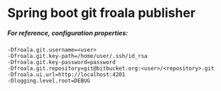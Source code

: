 # Spring boot git froala publisher

##### For reference, configuration properties: 

```text
-Dfroala.git.username=<user>
-Dfroala.git.key-path=/home/user/.ssh/id_rsa
-Dfroala.git.key-password=password
-Dfroala.git.repository=git@bitbucket.org:<user>/<repository>.git
-Dfroala.ui.url=http://localhost:4201
-Dlogging.level.root=DEBUG
```